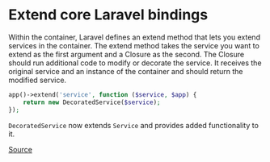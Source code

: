 # Extend core Laravel bindings

Within the container, Laravel defines an extend method that lets you extend services in the container. The extend method takes the service you want to extend as the first argument and a Closure as the second. The Closure should run additional code to modify or decorate the service. It receives the original service and an instance of the container and should return the modified service.

```php
app()->extend('service', function ($service, $app) {
    return new DecoratedService($service);
});
```

`DecoratedService` now extends `Service` and provides added functionality to it.

[Source](https://medium.com/@orobogenius/extending-core-laravel-bindings-97f409140fc3)
